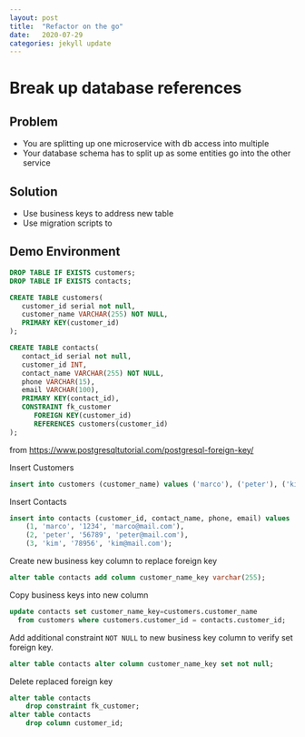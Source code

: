 ```yaml
---
layout: post
title:  "Refactor on the go"
date:   2020-07-29
categories: jekyll update
---
```


# Break up database references

## Problem
* You are splitting up one microservice with db access into multiple
* Your database schema has to split up as some entities go into the other service

## Solution
* Use business keys to address new table
* Use migration scripts to 

## Demo Environment
``` sql
DROP TABLE IF EXISTS customers;
DROP TABLE IF EXISTS contacts;

CREATE TABLE customers(
   customer_id serial not null,
   customer_name VARCHAR(255) NOT NULL,
   PRIMARY KEY(customer_id)
);

CREATE TABLE contacts(
   contact_id serial not null,
   customer_id INT,
   contact_name VARCHAR(255) NOT NULL,
   phone VARCHAR(15),
   email VARCHAR(100),
   PRIMARY KEY(contact_id),
   CONSTRAINT fk_customer
      FOREIGN KEY(customer_id) 
	  REFERENCES customers(customer_id)
);
```
from https://www.postgresqltutorial.com/postgresql-foreign-key/


Insert Customers
``` sql
insert into customers (customer_name) values ('marco'), ('peter'), ('kim')
```

Insert Contacts
``` sql
insert into contacts (customer_id, contact_name, phone, email) values
	(1, 'marco', '1234', 'marco@mail.com'),
	(2, 'peter', '56789', 'peter@mail.com'),
	(3, 'kim', '78956', 'kim@mail.com');
```

Create new business key column to replace foreign key
``` sql
alter table contacts add column customer_name_key varchar(255);
```

Copy business keys into new column
``` sql
update contacts set customer_name_key=customers.customer_name
  from customers where customers.customer_id = contacts.customer_id;
```

Add additional constraint `NOT NULL` to new business key column to verify set foreign key.
``` sql
alter table contacts alter column customer_name_key set not null;
```

Delete replaced foreign key
``` sql
alter table contacts
	drop constraint fk_customer;
alter table contacts
	drop column customer_id;
```


